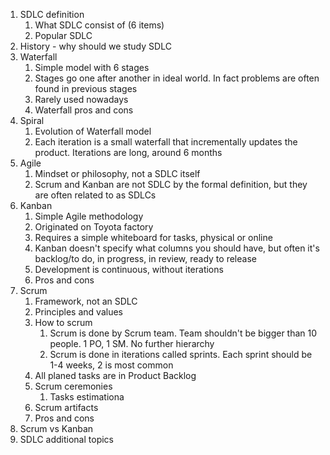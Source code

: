 1. SDLC definition
    1. What SDLC consist of (6 items)
    2. Popular SDLC
2. History - why should we study SDLC
3. Waterfall
    1. Simple model with 6 stages
    2. Stages go one after another in ideal world. In fact problems are often found in previous stages
    3. Rarely used nowadays
    4. Waterfall pros and cons
4. Spiral
    1. Evolution of Waterfall model
    2. Each iteration is a small waterfall that incrementally updates the product. Iterations are long, around 6 months
5. Agile
    1. Mindset or philosophy, not a SDLC itself
    2. Scrum and Kanban are not SDLC by the formal definition, but they are often related to as SDLCs
6. Kanban
    1. Simple Agile methodology
    2. Originated on Toyota factory
    3. Requires a simple whiteboard for tasks, physical or online
    4. Kanban doesn't specify what columns you should have, but often it's backlog/to do, in progress, in review, ready to release
    5. Development is continuous, without iterations
    6. Pros and cons
7. Scrum
    1. Framework, not an SDLC
    2. Principles and values
    3. How to scrum
        1. Scrum is done by Scrum team. Team shouldn't be bigger than 10 people. 1 PO, 1 SM. No further hierarchy 
        1. Scrum is done in iterations called sprints. Each sprint should be 1-4 weeks, 2 is most common
    4. All planed tasks are in Product Backlog
    5. Scrum ceremonies
        1. Tasks estimationa
    6. Scrum artifacts
    7. Pros and cons
8. Scrum vs Kanban
9. SDLC additional topics
